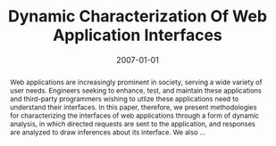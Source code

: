 ---
title: "Dynamic Characterization Of Web Application Interfaces"
abstract: "Web applications are increasingly prominent in society, serving a wide variety of user needs. Engineers seeking to enhance, test, and maintain these applications and third-party programmers wishing to utlize these applications need to understand their interfaces. In this paper, therefore, we present methodologies for characterizing the interfaces of web applications through a form of dynamic analysis, in which directed requests are sent to the application, and responses are analyzed to draw inferences about its interface. We also …"
date: 2007-01-01
venue: "Fundamental Approaches to Software Engineering, 10th International Conference, FASE 2007, Held as Part of the Joint European Conferences, on Theory and Practice of Software, ETAPS 2007, Braga, Portugal, March 24 - April 1, 2007, Proceedings"
paperurl: https://link.springer.com/chapter/10.1007/978-3-540-71289-3_21
authors: "Marc Fisher II, Sebastian G. Elbaum and Gregg Rothermel"
awards: ""
---